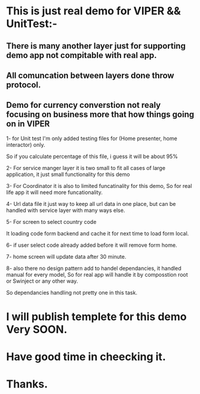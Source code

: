 # This is just real demo for VIPER && UnitTest:-

## There is many another layer just for supporting demo app not compitable with real app.

## All comuncation between layers done throw protocol.

##  Demo for currency converstion not realy focusing on business more that how things going on in VIPER

1- for Unit test I'm only added testing files for  (Home presenter, home  interactor) only.

So if you calculate percentage of this file, i guess it will be about 95%


2- For service manger layer it is two small to fit all cases of large application, it just small functionality for this demo

3- For Coordinator it is also to limited funcatinality for this demo, So for real life app it will need more funcationality.

4- Url data file it just way to keep all url data in one place, but can be handled with service layer with many ways else.

5- For screen to select country code

It loading code form backend and cache it for next time to load form local.

6- if user select code already added before it will remove form home.

7- home screen will update data after 30 minute.

8- also there no design pattern add to handel dependancies, it handled manual for every model, So for real app will handle it
by composstion root or Swinject or any other way.

So dependancies handling not pretty one in this task.


# I will publish templete for this demo Very SOON.
# Have good time in cheecking it.

# Thanks.
